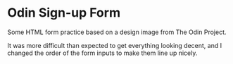 # Odin Sign-up Form

Some HTML form practice based on a design image from The Odin Project.

It was more difficult than expected to get everything looking decent, and I changed the order of the form inputs to make them line up nicely.
